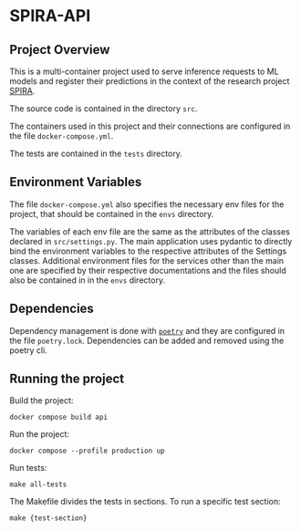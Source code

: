 # SPIRA-API

## Project Overview

This is a multi-container project used to serve inference requests to ML models and register their predictions in the context of the research project [SPIRA](https://spira.ime.usp.br/coleta/).

The source code is contained in the directory `src`.

The containers used in this project and their connections are configured in the file `docker-compose.yml`.

The tests are contained in the `tests` directory.

## Environment Variables

The file `docker-compose.yml` also specifies the necessary env files for the project, that should be contained in the `envs` directory.

The variables of each env file are the same as the attributes of the classes declared in `src/settings.py`. The main application uses pydantic to directly bind the environment variables to the respective attributes of the Settings classes. Additional environment files for the services other than the main one are specified by their respective documentations and the files should also be contained in in the `envs` directory.

## Dependencies

Dependency management is done with [`poetry`](https://python-poetry.org/docs/) and they are configured in the file `poetry.lock`. Dependencies can be added and removed using the poetry cli.

## Running the project

Build the project:

```
docker compose build api
```

Run the project:

```
docker compose --profile production up
```

Run tests:

```
make all-tests
```

The Makefile divides the tests in sections. To run a specific test section:

```
make {test-section}
```
